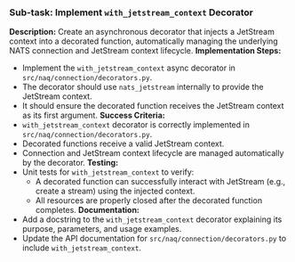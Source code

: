 ### Sub-task: Implement `with_jetstream_context` Decorator
**Description:** Create an asynchronous decorator that injects a JetStream context into a decorated function, automatically managing the underlying NATS connection and JetStream context lifecycle.
**Implementation Steps:**
- Implement the `with_jetstream_context` async decorator in `src/naq/connection/decorators.py`.
- The decorator should use `nats_jetstream` internally to provide the JetStream context.
- It should ensure the decorated function receives the JetStream context as its first argument.
**Success Criteria:**
- `with_jetstream_context` decorator is correctly implemented in `src/naq/connection/decorators.py`.
- Decorated functions receive a valid JetStream context.
- Connection and JetStream context lifecycle are managed automatically by the decorator.
**Testing:**
- Unit tests for `with_jetstream_context` to verify:
    - A decorated function can successfully interact with JetStream (e.g., create a stream) using the injected context.
    - All resources are properly closed after the decorated function completes.
**Documentation:**
- Add a docstring to the `with_jetstream_context` decorator explaining its purpose, parameters, and usage examples.
- Update the API documentation for `src/naq/connection/decorators.py` to include `with_jetstream_context`.